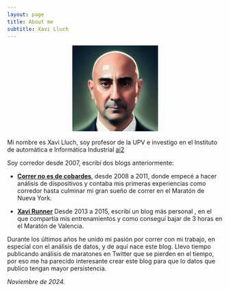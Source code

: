 ```yaml
---
layout: page
title: About me
subtitle: Xavi Lluch
---
```


<center><img src="/assets/img/avatarxavirunner.png" width="200" ></center>


Mi nombre es Xavi Lluch, soy profesor de la UPV e investigo en el Instituto de automática e Informática Industrial [ai2](https://www.ai2.upv.es/)

Soy corredor desde 2007, escribí dos blogs anteriormente:
 * [**Correr no es de cobardes**](https://corrernoesdecobardes.blogspot.com/), desde 2008 a 2011, donde empecé a hacer análisis de dispositivos y contaba mis primeras experiencias como corredor hasta culminar mi gran sueño de correr en el Maratón de Nueva York.

 * [**Xavi Runner**](https://xavirunner.blogspot.com/) Desde 2013 a 2015, escribí un blog más personal , en el que compartía mis entrenamientos y como conseguí bajar de 3 horas en el Maratón de Valencia.

Durante los últimos años he unido mi pasión por correr con mi trabajo, en especial con el análisis de datos, y de aquí nace este blog. Llevo tiempo publicando análisis de maratones en Twitter que se pierden en el tiempo, por eso me ha parecido interesante crear este blog para que lo datos que publico tengan mayor persistencia.

*Noviembre de 2024.*

